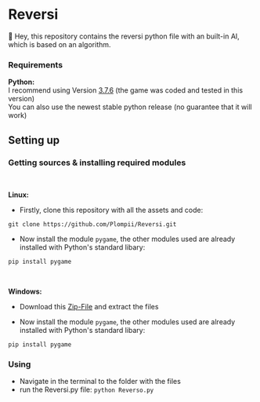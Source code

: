 # Reversi
:wave: Hey, this repository contains the reversi python file with an built-in AI, which is based on an algorithm.

### Requirements
**Python:**
<br/>
I recommend using Version [3.7.6](https://www.python.org/downloads/release/python-376/) (the game was coded and tested in this version)
<br/>
You can also use the newest stable python release (no guarantee that it will work)
## Setting up
### Getting sources & installing required modules
<br/>

**Linux:**

- Firstly, clone this repository with all the assets and code:
```
git clone https://github.com/Plompii/Reversi.git
```

- Now install the module `pygame`, the other modules used are already installed with Python's standard libary:
```
pip install pygame
```
<br/>

**Windows:**

- Download this [Zip-File](https://github.com/Plompii/Reversi/archive/main.zip) and extract the files

- Now install the module `pygame`, the other modules used are already installed with Python's standard libary:
```
pip install pygame
```

### Using
- Navigate in the terminal to the folder with the files
- run the Reversi.py file:
```python Reverso.py```
